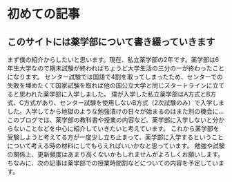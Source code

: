 # 初めての記事
## このサイトには薬学部について書き綴っていきます
まず僕の紹介からしたいと思います。現在、私立薬学部の2年です。薬学部は6年生大学なので期末試験が終わればちょうど大学生活の三分の一が終わったことになります。
センター試験では国語で4割を取ってしまったため、センターでの失敗を埋めたくて国家試験を取れば他の国公立大学と同じスタートラインに立てると思われた薬学部に入学しました。
僕が入学した私立薬学部はA方式とB方式、C方式があり、センター試験を使用しないB方式（2次試験のみ）で入学しました。入学してから地獄のような勉強漬けの日々が始まるのはまた別の機会に…
このブログでは、薬学部の教科書や授業の内容など、薬学部に入学しないと分からないことなどを中心に紹介していきたいと考えています。
これから薬学部を受験しようと考えてる方が一度少し立ち止まって、薬学部に入学するということについて考える時の材料にしてもらえればいいかなと思っています。
勉強や試験の関係上、更新頻度はあまり高くないかもしれませんがよろしくお願いします。
ちなみに、次の記事は薬学部での授業時間割などについての内容を予定しています。
